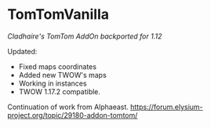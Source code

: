 # TomTomVanilla

*Cladhaire's TomTom AddOn backported for 1.12*

Updated:

+ Fixed maps coordinates
+ Added new TWOW's maps
+ Working in instances
+ TWOW 1.17.2 compatible.


Continuation of work from Alphaeast. https://forum.elysium-project.org/topic/29180-addon-tomtom/
